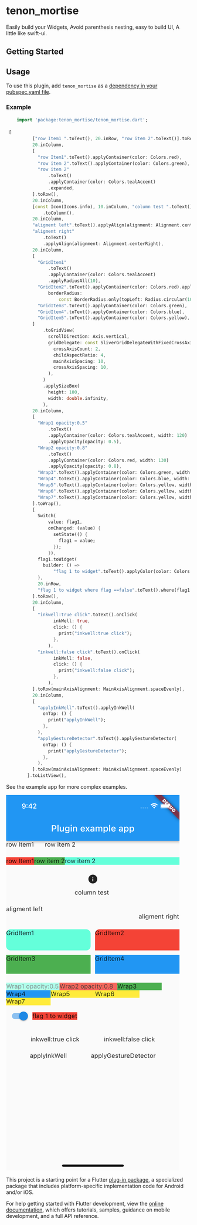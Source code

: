 # tenon_mortise

Easily build your Widgets, Avoid parenthesis nesting, easy to build UI, A little like swift-ui.

## Getting Started

## Usage

To use this plugin, add `tenon_mortise` as
a [dependency in your pubspec.yaml file](https://flutter.dev/platform-plugins/).

### Example

<?code-excerpt "basic.dart (basic-example)"?>

``` dart
    import 'package:tenon_mortise/tenon_mortise.dart';

 [
          ["row Item1 ".toText(), 20.inRow, "row item 2".toText()].toRow(),
          20.inColumn,
          [
            "row Item1".toText().applyContainer(color: Colors.red),
            "row item 2".toText().applyContainer(color: Colors.green),
            "row item 2"
                .toText()
                .applyContainer(color: Colors.tealAccent)
                .expanded,
          ].toRow(),
          20.inColumn,
          [const Icon(Icons.info), 10.inColumn, "column test ".toText()]
              .toColumn(),
          20.inColumn,
          "aligment left".toText().applyAlign(alignment: Alignment.centerLeft),
          "aligment right"
              .toText()
              .applyAlign(alignment: Alignment.centerRight),
          20.inColumn,
          [
            "GridItem1"
                .toText()
                .applyContainer(color: Colors.tealAccent)
                .applyRadiusAll(10),
            "GridItem2".toText().applyContainer(color: Colors.red).applyRadius(
                borderRadius:
                    const BorderRadius.only(topLeft: Radius.circular(10))),
            "GridItem3".toText().applyContainer(color: Colors.green),
            "GridItem4".toText().applyContainer(color: Colors.blue),
            "GridItem5".toText().applyContainer(color: Colors.yellow),
          ]
              .toGridView(
                scrollDirection: Axis.vertical,
                gridDelegate: const SliverGridDelegateWithFixedCrossAxisCount(
                  crossAxisCount: 2,
                  childAspectRatio: 4,
                  mainAxisSpacing: 10,
                  crossAxisSpacing: 10,
                ),
              )
              .applySizeBox(
                height: 100,
                width: double.infinity,
              ),
          20.inColumn,
          [
            "Wrap1 opacity:0.5"
                .toText()
                .applyContainer(color: Colors.tealAccent, width: 120)
                .applyOpacity(opacity: 0.5),
            "Wrap2 opacity:0.8"
                .toText()
                .applyContainer(color: Colors.red, width: 130)
                .applyOpacity(opacity: 0.8),
            "Wrap3".toText().applyContainer(color: Colors.green, width: 100),
            "Wrap4".toText().applyContainer(color: Colors.blue, width: 100),
            "Wrap5".toText().applyContainer(color: Colors.yellow, width: 100),
            "Wrap6".toText().applyContainer(color: Colors.yellow, width: 100),
            "Wrap7".toText().applyContainer(color: Colors.yellow, width: 100),
          ].toWrap(),
          [
            Switch(
                value: flag1,
                onChanged: (value) {
                  setState(() {
                    flag1 = value;
                  });
                }),
            flag1.toWidget(
              builder: () =>
                  "flag 1 to widget".toText().applyColor(color: Colors.red),
            ),
            20.inRow,
            "flag 1 to widget where flag ==false".toText().where(flag1 == false)
          ].toRow(),
          20.inColumn,
          [
            "inkwell:true click".toText().onClick(
                  inkWell: true,
                  click: () {
                    print("inkwell:true click");
                  },
                ),
            "inkwell:false click".toText().onClick(
                  inkWell: false,
                  click: () {
                    print("inkwell:false click");
                  },
                ),
          ].toRow(mainAxisAlignment: MainAxisAlignment.spaceEvenly),
          20.inColumn,
          [
            "applyInkWell".toText().applyInkWell(
              onTap: () {
                print("applyInkWell");
              },
            ),
            "applyGestureDetector".toText().applyGestureDetector(
              onTap: () {
                print("applyGestureDetector");
              },
            ),
          ].toRow(mainAxisAlignment: MainAxisAlignment.spaceEvenly)
        ].toListView(),
```

See the example app for more complex examples.


![demo](https://github.com/read0nly/tenon_mortise/blob/main/demo.png)

This project is a starting point for a Flutter
[plug-in package](https://flutter.dev/developing-packages/), a specialized package that includes
platform-specific implementation code for Android and/or iOS.

For help getting started with Flutter development, view the
[online documentation](https://flutter.dev/docs), which offers tutorials, samples, guidance on
mobile development, and a full API reference.

